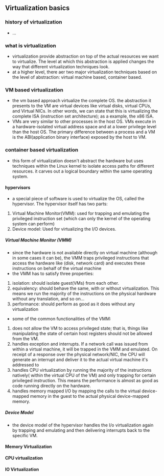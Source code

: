 ## Virtualization basics

### history of virtualization
- ...
### what is virtualization
- virtualization provide abstraction on top of the actual resources we want to virtualize. The level at which this abstraction is applied changes the way that different virtualization techniques look.
- at a higher level, there aer two major virtualization techniques based on the level of abstraction: virtual machine based, container based.

### VM based virtualization
- the vm based approach virtualize the complete OS. the abstraction it presents to the VM are virtual devices like virtual disks, virtual CPUs, and Virtual NICs. In other words, we can state that this is virtualizing the complete ISA (instruction set architecture); as a example, the x86 ISA.
- VMs are very similar to other processes in the host OS. VMs execute in a hardware-isolated virtual address space and at a lower privilege level than the host OS. The primary difference between a process and a VM is the ABI(application binary interface) exposed by the host to VM.

### container based virtualization
- this form of virtualization doesn't abstract the hardware but uses techniques within the Linux kernel to isolate access paths for different resources. it carves out a logical boundary within the same operating system.

#### hypervisors
- a special piece of software is used to virtualize the OS, called the hypervisor. The hypervisor itself has two parts:
1. Virtual Machine Monitor(VMM): used for trapping and emulating the privileged instruction set (which can only the kernel of the operating system can perform)
2. Device model: Used for virtualizing the I/O devices.

##### Virtual Machine Monitor (VMM)
- since the hardware is not available directly on virtual machine (although in some cases it can be), the VMM traps privileged instructions that access the hardware like (disk, network card) and executes these instructions on behalf of the virtual machine
- the VMM has to satisfy three properties:
1. isolation: should isolate guest(VMs) from each other.
2. equivalency: should behave the same, with or without virtualization. This means we run the majority of the instructions on the physical hardware without any translation, and so on...
3. performance: should perform as good as it does without any virtualization

- some of the common functionalities of the VMM:
1. does not allow the VM to access privileged state; that is, things like manipulating the state of certain host registers should not be allowed from the VM.
2. handles exception and interrupts. If a network call was issued from within a virtual machine, it will be trapped in the VMM and emulated. On receipt of a response over the physical network/NIC, the CPU will generate an interrupt and deliver it to the actual virtual machine it's addressed to
3. handles CPU virtualization by running the majority of the instructions natively( within the virtual CPU of the VM) and only trapping for certain privileged instruction. This means the performance is almost as good as code running directly on the hardware.
4. handles memory mapped I/O by mapping the calls to the virtual device-mapped memory in the guest to the actual physical device-mapped memory.

##### Device Model
- the device model of the hypervisor handles the I/o virtualization again by trapping and emulating and then delivering interrupts back to the specific VM.

#### Memory Virtualization

#### CPU virtualization

#### IO Virtualization